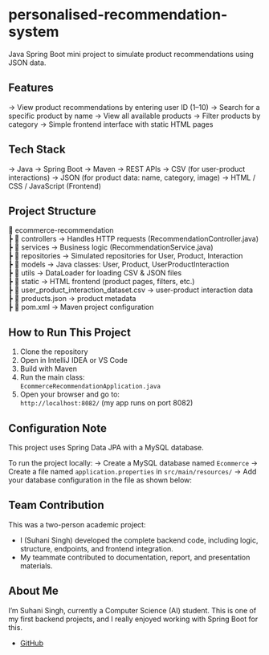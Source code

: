# personalised-recommendation-system

Java Spring Boot mini project to simulate product recommendations using JSON data.

## Features

-> View product recommendations by entering user ID (1–10)
-> Search for a specific product by name
-> View all available products
-> Filter products by category
-> Simple frontend interface with static HTML pages

## Tech Stack

-> Java
-> Spring Boot
-> Maven
-> REST APIs
-> CSV (for user-product interactions)
-> JSON (for product data: name, category, image)
-> HTML / CSS / JavaScript (Frontend)

## Project Structure

📁 ecommerce-recommendation  
┣ 📂 controllers → Handles HTTP requests (RecommendationController.java)  
┣ 📂 services → Business logic (RecommendationService.java)  
┣ 📂 repositories → Simulated repositories for User, Product, Interaction  
┣ 📂 models → Java classes: User, Product, UserProductInteraction  
┣ 📂 utils → DataLoader for loading CSV & JSON files  
┣ 📂 static → HTML frontend (product pages, filters, etc.)  
┣ 📄 user_product_interaction_dataset.csv → user-product interaction data  
┣ 📄 products.json → product metadata  
┣ 📄 pom.xml → Maven project configuration  

## How to Run This Project

1. Clone the repository  
2. Open in IntelliJ IDEA or VS Code  
3. Build with Maven  
4. Run the main class:  
   `EcommerceRecommendationApplication.java`  
5. Open your browser and go to:  
   `http://localhost:8082/` (my app runs on port 8082)

## Configuration Note

This project uses Spring Data JPA with a MySQL database.

To run the project locally:
-> Create a MySQL database named `Ecommerce`
-> Create a file named `application.properties` in `src/main/resources/`
-> Add your database configuration in the file as shown below:



## Team Contribution

This was a two-person academic project:
- I (Suhani Singh) developed the complete backend code, including logic, structure, endpoints, and frontend integration.
- My teammate contributed to documentation, report, and presentation materials.

## About Me

I’m Suhani Singh, currently a Computer Science (AI) student. This is one of my first backend projects, and I really enjoyed working with Spring Boot for this.
- [GitHub](https://github.com/SuhaniSingh)
